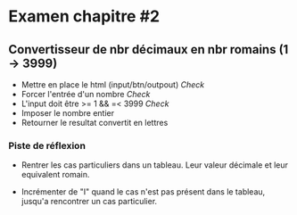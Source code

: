 # Examen chapitre #2
## Convertisseur de nbr décimaux en nbr romains (1 -> 3999)

- Mettre en place le html (input/btn/outpout) _Check_
- Forcer l'entrée d'un nombre _Check_
- L'input doit être >= 1 && =< 3999 _Check_
- Imposer le nombre entier
- Retourner le resultat convertit en lettres

### Piste de réflexion

- Rentrer les cas particuliers dans un tableau. Leur valeur décimale et leur equivalent romain.

- Incrémenter de "I" quand le cas n'est pas présent dans le tableau, jusqu'a rencontrer un cas particulier.


